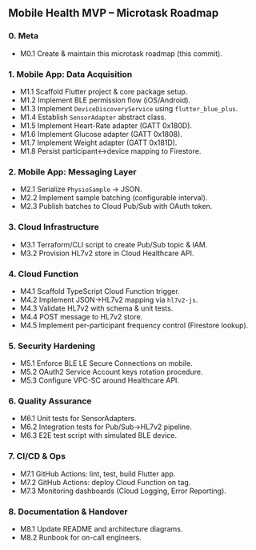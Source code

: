 ## Mobile Health MVP – Microtask Roadmap

### 0. Meta
- M0.1 Create & maintain this microtask roadmap (this commit).

### 1. Mobile App: Data Acquisition
- M1.1 Scaffold Flutter project & core package setup.
- M1.2 Implement BLE permission flow (iOS/Android).
- M1.3 Implement `DeviceDiscoveryService` using `flutter_blue_plus`.
- M1.4 Establish `SensorAdapter` abstract class.
- M1.5 Implement Heart-Rate adapter (GATT 0x180D).
- M1.6 Implement Glucose adapter (GATT 0x1808).
- M1.7 Implement Weight adapter (GATT 0x181D).
- M1.8 Persist participant↔device mapping to Firestore.

### 2. Mobile App: Messaging Layer
- M2.1 Serialize `PhysioSample` → JSON.
- M2.2 Implement sample batching (configurable interval).
- M2.3 Publish batches to Cloud Pub/Sub with OAuth token.

### 3. Cloud Infrastructure
- M3.1 Terraform/CLI script to create Pub/Sub topic & IAM.
- M3.2 Provision HL7v2 store in Cloud Healthcare API.

### 4. Cloud Function
- M4.1 Scaffold TypeScript Cloud Function trigger.
- M4.2 Implement JSON→HL7v2 mapping via `hl7v2-js`.
- M4.3 Validate HL7v2 with schema & unit tests.
- M4.4 POST message to HL7v2 store.
- M4.5 Implement per-participant frequency control (Firestore lookup).

### 5. Security Hardening
- M5.1 Enforce BLE LE Secure Connections on mobile.
- M5.2 OAuth2 Service Account keys rotation procedure.
- M5.3 Configure VPC-SC around Healthcare API.

### 6. Quality Assurance
- M6.1 Unit tests for SensorAdapters.
- M6.2 Integration tests for Pub/Sub→HL7v2 pipeline.
- M6.3 E2E test script with simulated BLE device.

### 7. CI/CD & Ops
- M7.1 GitHub Actions: lint, test, build Flutter app.
- M7.2 GitHub Actions: deploy Cloud Function on tag.
- M7.3 Monitoring dashboards (Cloud Logging, Error Reporting).

### 8. Documentation & Handover
- M8.1 Update README and architecture diagrams.
- M8.2 Runbook for on-call engineers.
